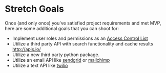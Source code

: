 # Stretch Goals

Once (and only once) you've satisfied project requirements and met MVP,
here are some additional goals that you can shoot for:

- Implement user roles and permissions as an [Access Control List](https://en.wikipedia.org/wiki/Access_control_list)
- Utilize a third party API with search functionality and cache results http://apis.io/
- Utilize a new third party python package.
- Utilize an email API like [sendgrid](https://sendgrid.com/) or [mailchimp](https://www.mailchimp.com)
- Utilize a text API like [twilio](https://www.twilio.com/)
